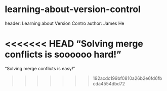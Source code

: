 # learning-about-version-control

header: Learning about Version Contro
author: James He

<<<<<<< HEAD
“Solving merge conflicts is soooooo hard!”
=======
 “Solving merge conflicts is easy!”
>>>>>>> 192acdc199bf0810a26b2e6fd6fbcda4554dbd72
